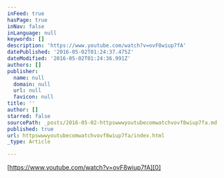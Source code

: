 ```yaml
---
inFeed: true
hasPage: true
inNav: false
inLanguage: null
keywords: []
description: 'https://www.youtube.com/watch?v=ovF8wiup7fA'
datePublished: '2016-05-02T01:24:37.475Z'
dateModified: '2016-05-02T01:24:36.991Z'
authors: []
publisher:
  name: null
  domain: null
  url: null
  favicon: null
title: ''
author: []
starred: false
sourcePath: _posts/2016-05-02-httpswwwyoutubecomwatchvovf8wiup7fa.md
published: true
url: httpswwwyoutubecomwatchvovf8wiup7fa/index.html
_type: Article

---
```

[https://www.youtube.com/watch?v=ovF8wiup7fA][0]

[0]: null